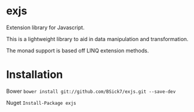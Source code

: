 exjs
=========

Extension library for Javascript.

This is a lightweight library to aid in data manipulation and transformation.

The monad support is based off LINQ extension methods.


Installation
=========

Bower
```bower install git://github.com/BSick7/exjs.git --save-dev```

Nuget
```Install-Package exjs```
